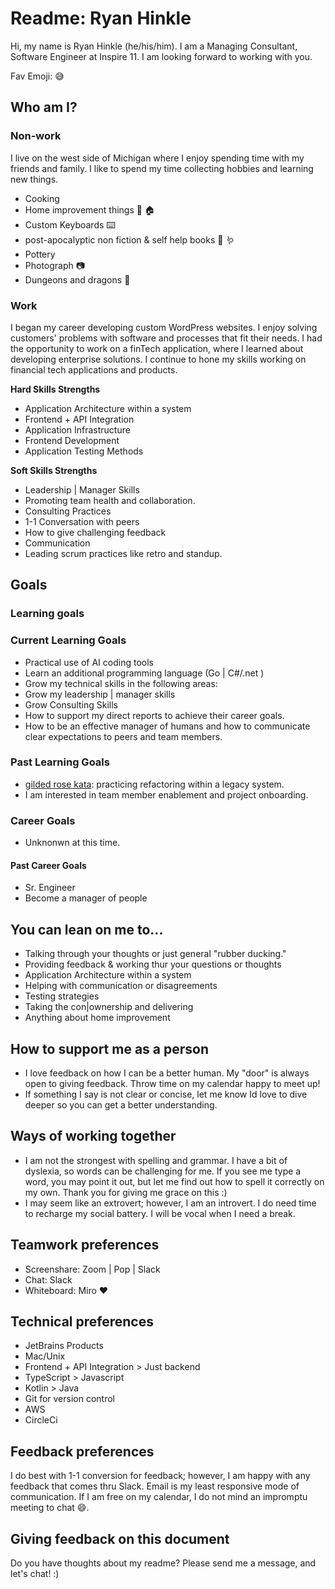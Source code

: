 # Readme: Ryan Hinkle

Hi, my name is Ryan Hinkle (he/his/him). I am a Managing Consultant, Software Engineer at Inspire 11. I am looking forward to working with you.

Fav Emoji: :sweat_smile:
## Who am I?

### Non-work

I live on the west side of Michigan where I enjoy spending time with my friends and family. I like to spend my time collecting hobbies and learning new things.

- Cooking
- Home improvement things :hammer: :house:
- Custom Keyboards :keyboard:
- post-apocalyptic non fiction & self help books :book: :worm:
- Pottery
- Photograph :camera:
- Dungeons and dragons :dragon:

### Work

I began my career developing custom WordPress websites. I enjoy solving customers' problems with software and processes that fit their needs. I had the opportunity to work on a finTech application, where I learned about developing enterprise solutions. I continue to hone my skills working on financial tech applications and products.

**Hard Skills Strengths**

- Application Architecture within a system
- Frontend + API Integration
- Application Infrastructure
- Frontend Development
- Application Testing Methods

**Soft Skills Strengths**

- Leadership | Manager Skills
- Promoting team health and collaboration.
- Consulting Practices
- 1-1 Conversation with peers
- How to give challenging feedback
- Communication
- Leading scrum practices like retro and standup.

## Goals

### Learning goals

### Current Learning Goals

- Practical use of AI coding tools
- Learn an additional programming language (Go | C#/.net )
- Grow my technical skills in the following areas:
- Grow my leadership | manager skills
- Grow Consulting Skills
- How to support my direct reports to achieve their career goals.
- How to be an effective manager of humans and how to communicate clear expectations to peers and team members.

### Past Learning Goals

- [gilded rose kata](https://github.com/emilybache/GildedRose-Refactoring-Kata): practicing refactoring within a legacy system.
- I am interested in team member enablement and project onboarding.

### Career Goals

- Unknonwn at this time.

#### Past Career Goals

- Sr. Engineer
- Become a manager of people

## You can lean on me to...

- Talking through your thoughts or just general "rubber ducking."
- Providing feedback & working thur your questions or thoughts
- Application Architecture within a system
- Helping with communication or disagreements
- Testing strategies
- Taking the con|ownership and delivering
- Anything about home improvement

## How to support me as a person

- I love feedback on how I can be a better human. My "door" is always open to giving feedback. Throw time on my calendar happy to meet up!
- If something I say is not clear or concise, let me know Id love to dive deeper so you can get a better understanding.

## Ways of working together

- I am not the strongest with spelling and grammar. I have a bit of dyslexia, so words can be challenging for me. If you see me type a word, you may point it out, but let me find out how to spell it correctly on my own. Thank you for giving me grace on this :)
- I may seem like an extrovert; however, I am an introvert. I do need time to recharge my social battery. I will be vocal when I need a break.

## Teamwork preferences

- Screenshare: Zoom | Pop | Slack
- Chat: Slack
- Whiteboard: Miro :heart:

## Technical preferences

- JetBrains Products
- Mac/Unix
- Frontend + API Integration > Just backend
- TypeScript > Javascript
- Kotlin > Java
- Git for version control
- AWS
- CircleCi

## Feedback preferences

I do best with 1-1 conversion for feedback; however, I am happy with any feedback that comes thru Slack. Email is my least responsive mode of communication. If I am free on my calendar, I do not mind an impromptu meeting to chat :smile:.

## Giving feedback on this document

Do you have thoughts about my readme? Please send me a message, and let's chat! :)

